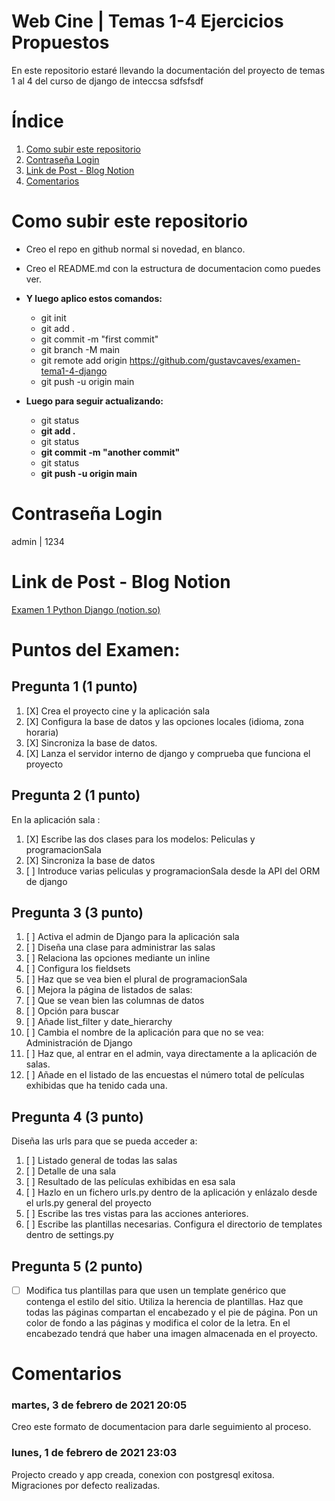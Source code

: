 # Web Cine | Temas 1-4 Ejercicios Propuestos

En este repositorio estaré llevando la documentación del proyecto de temas 1 al 4 del curso de django de inteccsa  sdfsfsdf

# Índice

1. [Como subir este repositorio](#Como-subir-este-repo)
2. [Contraseña Login](#Contraseña-Login)
3. [Link de Post - Blog Notion](#Link-de-Post---Blog-Notion)
4. [Comentarios](#Comentarios)

# Como subir este repositorio

- Creo el repo en github normal si novedad, en blanco.
- Creo el README.md con la estructura de documentacion como puedes ver.
- **Y luego aplico estos comandos:**

  - git init
  - git add .
  - git commit -m "first commit"
  - git branch -M main
  - git remote add origin https://github.com/gustavcaves/examen-tema1-4-django
  - git push -u origin main
- **Luego para seguir actualizando:**

  - git status
  - **git add .**
  - git status
  - **git commit -m "another commit"**
  - git status
  - **git push -u origin main**

# Contraseña Login

admin | 1234

# Link de Post - Blog Notion

[Examen 1 Python Django (notion.so)](https://www.notion.so/Examen-1-Python-Django-6afb294b2a034367b2a7aaa2af6091f0)

# Puntos del Examen:

## Pregunta 1 (1 punto)

1. [X] Crea el proyecto cine y la aplicación sala
2. [X] Configura la base de datos y las opciones locales (idioma, zona horaria)
3. [X] Sincroniza la base de datos.
4. [X] Lanza el servidor interno de django y comprueba que funciona el
   proyecto

## Pregunta 2 (1 punto)

En la aplicación sala :

1. [X] Escribe las dos clases para los modelos: Peliculas y programacionSala
2. [X] Sincroniza la base de datos
3. [ ] Introduce varias peliculas y programacionSala desde la API del ORM de
   django

## Pregunta 3 (3 punto)

1. [ ] Activa el admin de Django para la aplicación sala
2. [ ] Diseña una clase para administrar las salas
3. [ ] Relaciona las opciones mediante un inline
4. [ ] Configura los fieldsets
5. [ ] Haz que se vea bien el plural de programacionSala
6. [ ] Mejora la página de listados de salas:
7. [ ] Que se vean bien las columnas de datos
8. [ ] Opción para buscar
9. [ ] Añade list_filter y date_hierarchy
10. [ ] Cambia el nombre de la aplicación para que no se vea: Administración
    de Django
11. [ ] Haz que, al entrar en el admin, vaya directamente a la aplicación de
    salas.
12. [ ] Añade en el listado de las encuestas el número total de películas
    exhibidas que ha tenido cada una.

## Pregunta 4 (3 punto)

Diseña las urls para que se pueda acceder a:

1. [ ] Listado general de todas las salas
2. [ ] Detalle de una sala
3. [ ] Resultado de las películas exhibidas en esa sala
4. [ ] Hazlo en un fichero urls.py dentro de la aplicación y enlázalo desde
   el urls.py general del proyecto
5. [ ] Escribe las tres vistas para las acciones anteriores.
6. [ ] Escribe las plantillas necesarias. Configura el directorio de templates
   dentro de settings.py

## Pregunta 5 (2 punto)

* [ ] Modifica tus plantillas para que usen un template genérico que contenga el
  estilo del sitio. Utiliza la herencia de plantillas. Haz que todas las páginas
  compartan el encabezado y el pie de página. Pon un color de fondo a las
  páginas y modifica el color de la letra. En el encabezado tendrá que haber una
  imagen almacenada en el proyecto.

# Comentarios

### martes, 3 de febrero de 2021 20:05

Creo este formato de documentacion para darle seguimiento al proceso.

### lunes, 1 de febrero de 2021 23:03

Projecto creado y app creada, conexion con postgresql exitosa. Migraciones por defecto realizadas.
